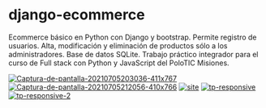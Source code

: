 # django-ecommerce
Ecommerce básico en Python con Django y bootstrap. Permite registro de usuarios. Alta, modificación y eliminación de productos sólo a los administradores.
Base de datos SQLite.
Trabajo práctico integrador para el curso de Full stack con Python y JavaScript del PoloTIC Misiones.
<br>

<a href="https://ibb.co/TcgFZrP" target="_blank" rel="noopener noreferrer" ><img src="https://i.ibb.co/TcgFZrP/Captura-de-pantalla-20210705203036-411x767.png" alt="Captura-de-pantalla-20210705203036-411x767" border="0"></a>
<a href="https://ibb.co/jLfDWHG"><img src="https://i.ibb.co/jLfDWHG/Captura-de-pantalla-20210705212056-410x766.png" alt="Captura-de-pantalla-20210705212056-410x766" border="0"></a>
<a href="https://ibb.co/0CnFDFj"><img src="https://i.ibb.co/0CnFDFj/site.png" alt="site" border="0"></a>
<a href="https://ibb.co/31h6kp2" target="_blank" rel="noopener noreferrer"><img src="https://i.ibb.co/31h6kp2/tp-responsive.png" alt="tp-responsive" border="0"></a>
<a href="https://ibb.co/Ln4gzzK" target="_blank" rel="noopener noreferrer"><img src="https://i.ibb.co/Ln4gzzK/tp-responsive-2.png" alt="tp-responsive-2" border="0"></a>
